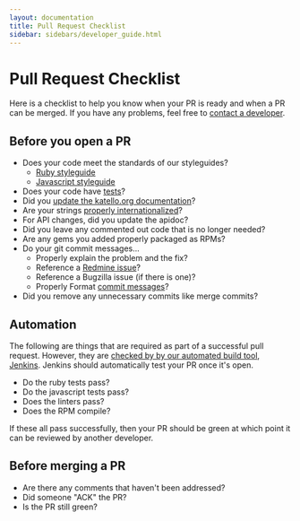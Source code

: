 ```yaml
---
layout: documentation
title: Pull Request Checklist
sidebar: sidebars/developer_guide.html
---
```


# Pull Request Checklist

Here is a checklist to help you know when your PR is ready and when a PR can be merged. If you have
any problems, feel free to [contact a developer](TODO).

## Before you open a PR

* Does your code meet the standards of our styleguides?
  * [Ruby styleguide](TODO)
  * [Javascript styleguide](TODO)
* Does your code have [tests](TODO)?
* Did you [update the katello.org documentation](TODO)?
* Are your strings [properly internationalized](TODO)?
* For API changes, did you update the apidoc?
* Did you leave any commented out code that is no longer needed?
* Are any gems you added properly packaged as RPMs?
* Do your git commit messages...
  * Properly explain the problem and the fix?
  * Reference a [Redmine issue](http://projects.theforeman.org/projects/katello/issues)?
  * Reference a Bugzilla issue (if there is one)?
  * Properly Format [commit messages](/docs/developer_guide/style/git_commit_messages.html)?
* Did you remove any unnecessary commits like merge commits?

## Automation

The following are things that are required as part of a successful pull request. However, they are
[checked by by our automated build tool, Jenkins](TODO). Jenkins should automatically test your PR
once it's open.

* Do the ruby tests pass?
* Do the javascript tests pass?
* Does the linters pass?
* Does the RPM compile?

If these all pass successfully, then your PR should be green at which point it can be reviewed by
another developer.

## Before merging a PR

* Are there any comments that haven't been addressed?
* Did someone "ACK" the PR?
* Is the PR still green?
